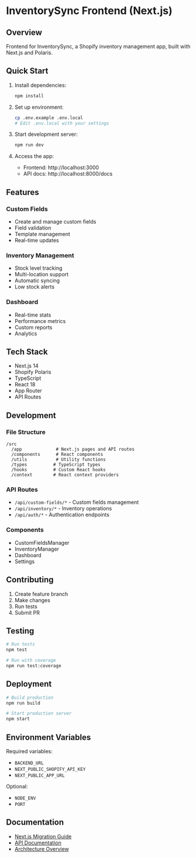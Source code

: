 # InventorySync Frontend (Next.js)

## Overview
Frontend for InventorySync, a Shopify inventory management app, built with Next.js and Polaris.

## Quick Start

1. Install dependencies:
   ```bash
   npm install
   ```

2. Set up environment:
   ```bash
   cp .env.example .env.local
   # Edit .env.local with your settings
   ```

3. Start development server:
   ```bash
   npm run dev
   ```

4. Access the app:
   - Frontend: http://localhost:3000
   - API docs: http://localhost:8000/docs

## Features

### Custom Fields
- Create and manage custom fields
- Field validation
- Template management
- Real-time updates

### Inventory Management
- Stock level tracking
- Multi-location support
- Automatic syncing
- Low stock alerts

### Dashboard
- Real-time stats
- Performance metrics
- Custom reports
- Analytics

## Tech Stack

- Next.js 14
- Shopify Polaris
- TypeScript
- React 18
- App Router
- API Routes

## Development

### File Structure
```
/src
  /app             # Next.js pages and API routes
  /components      # React components
  /utils           # Utility functions
  /types          # TypeScript types
  /hooks          # Custom React hooks
  /context        # React context providers
```

### API Routes
- `/api/custom-fields/*` - Custom fields management
- `/api/inventory/*` - Inventory operations
- `/api/auth/*` - Authentication endpoints

### Components
- CustomFieldsManager
- InventoryManager
- Dashboard
- Settings

## Contributing

1. Create feature branch
2. Make changes
3. Run tests
4. Submit PR

## Testing
```bash
# Run tests
npm test

# Run with coverage
npm run test:coverage
```

## Deployment
```bash
# Build production
npm run build

# Start production server
npm start
```

## Environment Variables

Required variables:
- `BACKEND_URL`
- `NEXT_PUBLIC_SHOPIFY_API_KEY`
- `NEXT_PUBLIC_APP_URL`

Optional:
- `NODE_ENV`
- `PORT`

## Documentation

- [Next.js Migration Guide](./NEXTJS_MIGRATION.md)
- [API Documentation](../backend/docs/API_DOCUMENTATION.md)
- [Architecture Overview](../ARCHITECTURE.md)
